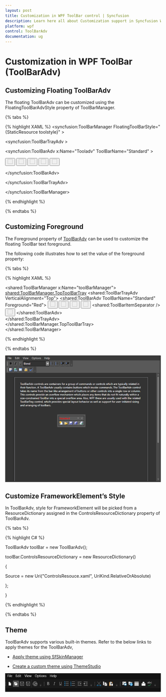 ```yaml
---
layout: post
title: Customization in WPF ToolBar control | Syncfusion
description: Learn here all about Customization support in Syncfusion WPF ToolBar (ToolBarAdv) control, its elements and more.
platform: wpf
control: ToolBarAdv
documentation: ug
---
```


# Customization in WPF ToolBar (ToolBarAdv)

## Customizing Floating ToolBarAdv

The floating ToolBarAdv can be customized using the FloatingToolBarAdvStyle property of ToolBarManager.

{% tabs %}

{% highlight XAML %}
<syncfusion:ToolBarManager FloatingToolBarStyle="{StaticResource toolstyle}" >

<syncfusion:ToolBarTrayAdv  >

<syncfusion:ToolBarAdv x:Name="Tooladv" ToolBarName="Standard"      >

<Button syncfusion:ToolBarAdv.Icon="Images\NewDocumentHS.png" >

<Image Source="Images\NewDocumentHS.png" Width="16" Height="16"/>

</Button>

<Button>

<Image Source="Images\openHS.png" Width="16" Height="16" />

</Button>

<Button>

<Image Source="Images\InsertPictureHS.png" Width="16" Height="16" syncfusion:ToolBarAdv.IsAvailable="False"/>

</Button>

<Button>

<Image Source="Images\InsertHyperlinkHS.png" Width="16" Height="16"/>

</Button>

<Button>

<Image Source="Images\TableHS.png" Width="16" Height="16"/>

</Button>

</syncfusion:ToolBarAdv>

</syncfusion:ToolBarTrayAdv>

</syncfusion:ToolBarManager>



{% endhighlight %}

{% endtabs %}

## Customizing Foreground

The Foreground property of [ToolBarAdv](https://help.syncfusion.com/cr/wpf/Syncfusion.Windows.Tools.Controls.ToolBarAdv.html) can be used to customize the floating ToolBar text foreground.

The following code illustrates how to set the value of the foreground property:

{% tabs %}

{% highlight XAML %}

   <shared:ToolBarManager x:Name="toolBarManager">
        <shared:ToolBarManager.TopToolBarTray>
            <shared:ToolBarTrayAdv VerticalAlignment="Top">
                <shared:ToolBarAdv ToolBarName="Standard" Foreground="Red">
                    <Button shared:ToolBarAdv.Label="New Document" Height="22" Width="22" shared:ToolBarAdv.Icon="Images/NewDocumentHS.png" ToolTip="New">
                        <Image Source="Images/NewDocumentHS.png" Width="16" Height="16" />
                    </Button>
                    <Button  shared:ToolBarAdv.Label="Open Document" Height="22" Width="22" shared:ToolBarAdv.Icon="Images/openHS.png" ToolTip="Open">
                        <Image Source="Images/openHS.png"  Width="16" Height="16"/>
                    </Button>
                    <Button  shared:ToolBarAdv.Label="Save Document" Height="22" Width="22" shared:ToolBarAdv.Icon="Images/saveHS.png" ToolTip="Save">
                        <Image Source="Images/saveHS.png"  Width="16" Height="16"/>
                    </Button>
                    <Button  shared:ToolBarAdv.Label="Save Document" Height="22" Width="22" shared:ToolBarAdv.Icon="Images/saveAllHS.png" ToolTip="SaveAll">
                        <Image Source="Images/saveAllHS.png"  Width="16" Height="16"/>
                    </Button>
                    <shared:ToolBarItemSeparator  />
                    <Button  shared:ToolBarAdv.Label="Print Document"  Height="22" Width="22" shared:ToolBarAdv.Icon="Images/PrintHS.png" ToolTip="Print">
                        <Image Source="Images/PrintHS.png"  Width="16" Height="16"/>
                    </Button>
                </shared:ToolBarAdv>                   
            </shared:ToolBarTrayAdv>                
        </shared:ToolBarManager.TopToolBarTray>          
    </shared:ToolBarManager>

{% endhighlight %}

{% endtabs %}

![Setting floaitng toolbar text forecolor](Getting-Started-images/Floating-ToolBar-Forecolor.png)

## Customize FrameworkElement’s Style

In ToolBarAdv, style for FrameworkElement will be picked from a ResourceDictionary assigned in the ControlsResourceDictionary property of ToolBarAdv.

{% tabs %}

{% highlight C# %}

ToolBarAdv toolBar = new ToolBarAdv();

toolBar.ControlsResourceDictionary = new ResourceDictionary()

{

Source = new Uri("ControlsResouce.xaml", UriKind.RelativeOrAbsolute)

};

}



{% endhighlight %}

{% endtabs %}

## Theme

ToolBarAdv supports various built-in themes. Refer to the below links to apply themes for the ToolBarAdv,

  * [Apply theme using SfSkinManager](https://help.syncfusion.com/wpf/themes/skin-manager)
	
  * [Create a custom theme using ThemeStudio](https://help.syncfusion.com/wpf/themes/theme-studio#creating-custom-theme)

  ![Setting theme to WPF ToolBarAdv](Getting-Started-images/Theme.png)

